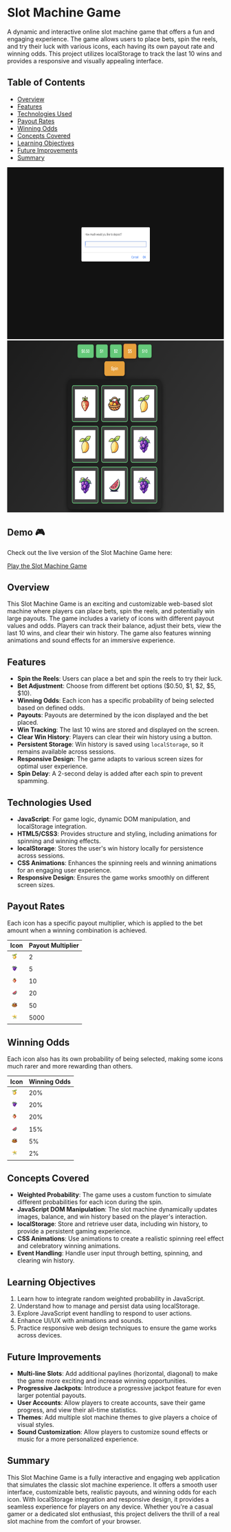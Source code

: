 # Slot Machine Game

A dynamic and interactive online slot machine game that offers a fun and engaging experience. The game allows users to place bets, spin the reels, and try their luck with various icons, each having its own payout rate and winning odds. This project utilizes localStorage to track the last 10 wins and provides a responsive and visually appealing interface.

## Table of Contents

- [Overview](#overview)
- [Features](#features)
- [Technologies Used](#technologies-used)
- [Payout Rates](#payout-rates)
- [Winning Odds](#winning-odds)
- [Concepts Covered](#concepts-covered)
- [Learning Objectives](#learning-objectives)
- [Future Improvements](#future-improvements)
- [Summary](#summary)

<img src="./assets/images/image2.png" alt="Bet Selection" width="800" height="400"/> 
<img src="./assets/images/image.png" alt="Slot Game" width="800" height="400"/>

## Demo 🎮

Check out the live version of the Slot Machine Game here:

[Play the Slot Machine Game](https://brockaltug.github.io/slot-machine/)

## Overview

This Slot Machine Game is an exciting and customizable web-based slot machine where players can place bets, spin the reels, and potentially win large payouts. The game includes a variety of icons with different payout values and odds. Players can track their balance, adjust their bets, view the last 10 wins, and clear their win history. The game also features winning animations and sound effects for an immersive experience.

## Features

- **Spin the Reels**: Users can place a bet and spin the reels to try their luck.
- **Bet Adjustment**: Choose from different bet options ($0.50, $1, $2, $5, $10).
- **Winning Odds**: Each icon has a specific probability of being selected based on defined odds.
- **Payouts**: Payouts are determined by the icon displayed and the bet placed.
- **Win Tracking**: The last 10 wins are stored and displayed on the screen.
- **Clear Win History**: Players can clear their win history using a button.
- **Persistent Storage**: Win history is saved using `localStorage`, so it remains available across sessions.
- **Responsive Design**: The game adapts to various screen sizes for optimal user experience.
- **Spin Delay**: A 2-second delay is added after each spin to prevent spamming.

## Technologies Used

- **JavaScript**: For game logic, dynamic DOM manipulation, and localStorage integration.
- **HTML5/CSS3**: Provides structure and styling, including animations for spinning and winning effects.
- **localStorage**: Stores the user's win history locally for persistence across sessions.
- **CSS Animations**: Enhances the spinning reels and winning animations for an engaging user experience.
- **Responsive Design**: Ensures the game works smoothly on different screen sizes.

## Payout Rates

Each icon has a specific payout multiplier, which is applied to the bet amount when a winning combination is achieved.

| Icon                                                                          | Payout Multiplier |
| ----------------------------------------------------------------------------- | ----------------- |
| <img src="./assets/images/icon-01.png" alt="Icon 01" width="20" height="20"/> | 2                 |
| <img src="./assets/images/icon-02.png" alt="Icon 02" width="20" height="20"/> | 5                 |
| <img src="./assets/images/icon-03.png" alt="Icon 03" width="20" height="20"/> | 10                |
| <img src="./assets/images/icon-04.png" alt="Icon 04" width="20" height="20"/> | 20                |
| <img src="./assets/images/icon-05.png" alt="Icon 05" width="20" height="20"/> | 50                |
| <img src="./assets/images/icon-06.png" alt="Icon 06" width="20" height="20"/> | 5000              |

## Winning Odds

Each icon also has its own probability of being selected, making some icons much rarer and more rewarding than others.

| Icon                                                                          | Winning Odds |
| ----------------------------------------------------------------------------- | ------------ |
| <img src="./assets/images/icon-01.png" alt="Icon 01" width="20" height="20"/> | 20%          |
| <img src="./assets/images/icon-02.png" alt="Icon 02" width="20" height="20"/> | 20%          |
| <img src="./assets/images/icon-03.png" alt="Icon 03" width="20" height="20"/> | 20%          |
| <img src="./assets/images/icon-04.png" alt="Icon 04" width="20" height="20"/> | 15%          |
| <img src="./assets/images/icon-05.png" alt="Icon 05" width="20" height="20"/> | 5%           |
| <img src="./assets/images/icon-06.png" alt="Icon 06" width="20" height="20"/> | 2%           |

## Concepts Covered

- **Weighted Probability**: The game uses a custom function to simulate different probabilities for each icon during the spin.
- **JavaScript DOM Manipulation**: The slot machine dynamically updates images, balance, and win history based on the player's interaction.
- **localStorage**: Store and retrieve user data, including win history, to provide a persistent gaming experience.
- **CSS Animations**: Use animations to create a realistic spinning reel effect and celebratory winning animations.
- **Event Handling**: Handle user input through betting, spinning, and clearing win history.

## Learning Objectives

1. Learn how to integrate random weighted probability in JavaScript.
2. Understand how to manage and persist data using localStorage.
3. Explore JavaScript event handling to respond to user actions.
4. Enhance UI/UX with animations and sounds.
5. Practice responsive web design techniques to ensure the game works across devices.

## Future Improvements

- **Multi-line Slots**: Add additional paylines (horizontal, diagonal) to make the game more exciting and increase winning opportunities.
- **Progressive Jackpots**: Introduce a progressive jackpot feature for even larger potential payouts.
- **User Accounts**: Allow players to create accounts, save their game progress, and view their all-time statistics.
- **Themes**: Add multiple slot machine themes to give players a choice of visual styles.
- **Sound Customization**: Allow players to customize sound effects or music for a more personalized experience.

## Summary

This Slot Machine Game is a fully interactive and engaging web application that simulates the classic slot machine experience. It offers a smooth user interface, customizable bets, realistic payouts, and winning odds for each icon. With localStorage integration and responsive design, it provides a seamless experience for players on any device. Whether you're a casual gamer or a dedicated slot enthusiast, this project delivers the thrill of a real slot machine from the comfort of your browser.
